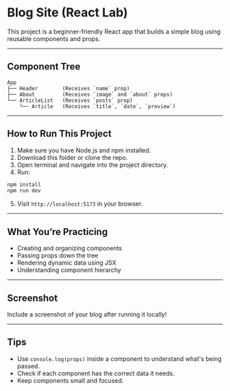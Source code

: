 # Blog Site (React Lab)

This project is a beginner-friendly React app that builds a simple blog using reusable components and props.

---

## Component Tree

```
App
├── Header        (Receives `name` prop)
├── About         (Receives `image` and `about` props)
└── ArticleList   (Receives `posts` prop)
    └── Article   (Receives `title`, `date`, `preview`)
```

---

## How to Run This Project

1. Make sure you have Node.js and npm installed.
2. Download this folder or clone the repo.
3. Open terminal and navigate into the project directory.
4. Run:

```bash
npm install
npm run dev
```

5. Visit `http://localhost:5173` in your browser.

---

## What You’re Practicing

- Creating and organizing components
- Passing props down the tree
- Rendering dynamic data using JSX
- Understanding component hierarchy

---

## Screenshot

Include a screenshot of your blog after running it locally!

---

## Tips

- Use `console.log(props)` inside a component to understand what's being passed.
- Check if each component has the correct data it needs.
- Keep components small and focused.

